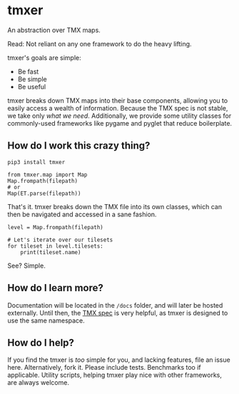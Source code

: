 # tmxer

An abstraction over TMX maps.

Read: Not reliant on any one framework to do the heavy lifting.

tmxer's goals are simple:
  - Be fast
  - Be simple
  - Be useful

tmxer breaks down TMX maps into their base components, allowing you to easily access a wealth of information. Because the TMX spec is not stable, we take only _what we need_. Additionally, we provide some utility classes for commonly-used frameworks like pygame and pyglet that reduce boilerplate.


## How do I work this crazy thing?

```
pip3 install tmxer
```

```
from tmxer.map import Map
Map.frompath(filepath)
# or
Map(ET.parse(filepath))
```

That's it. tmxer breaks down the TMX file into its own classes, which can then be navigated and accessed in a sane fashion.

```
level = Map.frompath(filepath)

# Let's iterate over our tilesets
for tileset in level.tilesets:
    print(tileset.name)
```

See? Simple.


## How do I learn more?

Documentation will be located in the `/docs` folder, and will later be hosted externally. Until then, the [TMX spec](https://github.com/bjorn/tiled/wiki/TMX-Map-Format) is very helpful, as tmxer is designed to use the same namespace.


## How do I help?

If you find the tmxer is _too_ simple for you, and lacking features, file an issue here. Alternatively, fork it. Please include tests. Benchmarks too if applicable. Utility scripts, helping tmxer play nice with other frameworks, are always welcome.
